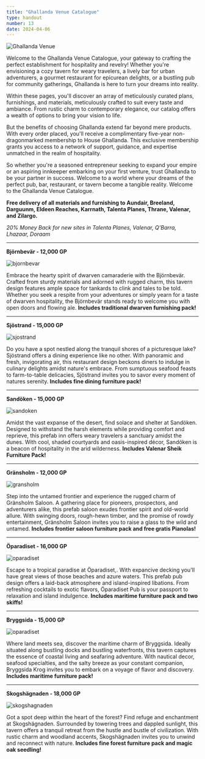 ```yaml
---
title: "Ghallanda Venue Catalogue"
type: handout
number: 13
date: 2024-04-06
---
```


![Ghallanda Venue](/session-reports/assets/images/handouts/ghallanda-01.png)

Welcome to the Ghallanda Venue Catalogue, your gateway to crafting the perfect establishment for hospitality and revelry! Whether you're envisioning a cozy tavern for weary travelers, a lively bar for urban adventurers, a gourmet restaurant for epicurean delights, or a bustling pub for community gatherings, Ghallanda is here to turn your dreams into reality.

Within these pages, you'll discover an array of meticulously curated plans, furnishings, and materials, meticulously crafted to suit every taste and ambiance. From rustic charm to contemporary elegance, our catalog offers a wealth of options to bring your vision to life.

But the benefits of choosing Ghallanda extend far beyond mere products. With every order placed, you'll receive a complimentary five-year non-dragonmarked membership to House Ghallanda. This exclusive membership grants you access to a network of support, guidance, and expertise unmatched in the realm of hospitality.

So whether you're a seasoned entrepreneur seeking to expand your empire or an aspiring innkeeper embarking on your first venture, trust Ghallanda to be your partner in success. Welcome to a world where your dreams of the perfect pub, bar, restaurant, or tavern become a tangible reality. Welcome to the Ghallanda Venue Catalogue.

**Free delivery of all materials and furnishing to Aundair, Breeland, Darguunm, Eldeen Reaches, Karrnath, Talenta Planes, Thrane, Valenar, and Zilargo.**

*20% Money Back for new sites in Talenta Planes, Valenar, Q'Barra, Lhazaar, Doraam*

<hr>

**Björnbevär - 12,000 GP**

![bjornbevar](/session-reports/assets/images/handouts/ghallanda-02.png)

Embrace the hearty spirit of dwarven camaraderie with the Björnbevär. Crafted from sturdy materials and adorned with rugged charm, this tavern design features ample space for tankards to clink and tales to be told. Whether you seek a respite from your adventures or simply yearn for a taste of dwarven hospitality, the Björnbevär stands ready to welcome you with open doors and flowing ale. **Includes traditional dwarven furnishing pack!**

<hr>

**Sjöstrand - 15,000 GP**

![sjostrand](/session-reports/assets/images/handouts/ghallanda-03.png)

Do you have a spot nestled along the tranquil shores of a picturesque lake? Sjöstrand offers a dining experience like no other. With panoramic and fresh, invigorating air, this restaurant design beckons diners to indulge in culinary delights amidst nature's embrace. From sumptuous seafood feasts to farm-to-table delicacies, Sjöstrand invites you to savor every moment of natures serenity. **Includes fine dining furniture pack!**

<hr>

**Sandöken - 15,000 GP**

![sandoken](/session-reports/assets/images/handouts/ghallanda-04.png)

Amidst the vast expanse of the desert, find solace and shelter at Sandöken. Designed to withstand the harsh elements while providing comfort and reprieve, this prefab inn offers weary travelers a sanctuary amidst the dunes. With cool, shaded courtyards and oasis-inspired décor, Sandöken is a beacon of hospitality in the arid wilderness. **Includes Valenar Sheik Furniture Pack!**

<hr>

**Gränsholm - 12,000 GP**

![gransholm](/session-reports/assets/images/handouts/ghallanda-05.png)

Step into the untamed frontier and experience the rugged charm of Gränsholm Saloon. A gathering place for pioneers, prospectors, and adventurers alike, this prefab saloon exudes frontier spirit and old-world allure. With swinging doors, rough-hewn timber, and the promise of rowdy entertainment, Gränsholm Saloon invites you to raise a glass to the wild and untamed. **Includes frontier saloon furniture pack and free gratis Pianolas!**

<hr>

**Öparadiset - 16,000 GP**

![oparadiset](/session-reports/assets/images/handouts/ghallanda-06.png)

Escape to a tropical paradise at Öparadiset,. With expancive decking you'll have great views of those beaches and azure waters. This prefab pub design offers a laid-back atmosphere and island-inspired libations. From refreshing cocktails to exotic flavors, Öparadiset Pub is your passport to relaxation and island indulgence. **Includes maritime furniture pack and two skiffs!**

<hr>

**Bryggsida - 15,000 GP**

![oparadiset](/session-reports/assets/images/handouts/ghallanda-07.png)

Where land meets sea, discover the maritime charm of Bryggsida. Ideally situated along bustling docks and bustling waterfronts, this tavern captures the essence of coastal living and seafaring adventure. With nautical decor, seafood specialties, and the salty breeze as your constant companion, Bryggsida Krog invites you to embark on a voyage of flavor and discovery. **Includes maritime furniture pack!**

<hr>

**Skogshägnaden - 18,000 GP**

![skogshagnaden](/session-reports/assets/images/handouts/ghallanda-08.png)

Got a spot deep within the heart of the forest? Find refuge and enchantment at Skogshägnaden. Surrounded by towering trees and dappled sunlight, this tavern offers a tranquil retreat from the hustle and bustle of civilization. With rustic charm and woodland accents, Skogshägnaden invites you to unwind and reconnect with nature. **Includes fine forest furniture pack and magic oak seedling!**